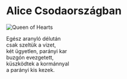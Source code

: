 # Alice Csodaországban

![Queen of Hearts](images/Queen.jpg)

Egész aranyló délután  
csak szeltük a vizet,  
két ügyetlen, parányi kar  
buzgón evezgetett,  
küszködtek a kormánnyal  
a parányi kis kezek.
